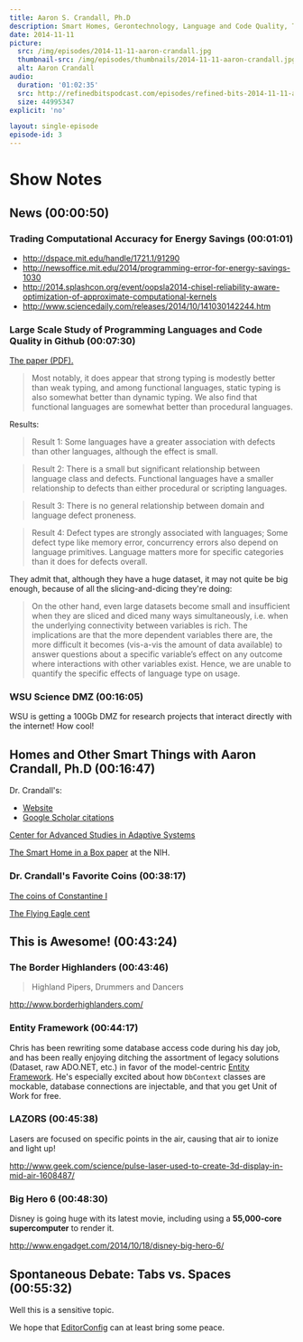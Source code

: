 ```yaml
---
title: Aaron S. Crandall, Ph.D
description: Smart Homes, Gerontechnology, Language and Code Quality, Tabs vs. Spaces
date: 2014-11-11
picture:
  src: /img/episodes/2014-11-11-aaron-crandall.jpg
  thumbnail-src: /img/episodes/thumbnails/2014-11-11-aaron-crandall.jpg
  alt: Aaron Crandall
audio:
  duration: '01:02:35'
  src: http://refinedbitspodcast.com/episodes/refined-bits-2014-11-11-aaron-crandall.mp3
  size: 44995347
explicit: 'no'

layout: single-episode
episode-id: 3
---
```


# Show Notes

## News (00:00:50)

### Trading Computational Accuracy for Energy Savings (00:01:01)

 * <http://dspace.mit.edu/handle/1721.1/91290>
 * <http://newsoffice.mit.edu/2014/programming-error-for-energy-savings-1030>
 * <http://2014.splashcon.org/event/oopsla2014-chisel-reliability-aware-optimization-of-approximate-computational-kernels>
 * <http://www.sciencedaily.com/releases/2014/10/141030142244.htm>

### Large Scale Study of Programming Languages and Code Quality in Github (00:07:30)

[The paper (PDF).](http://macbeth.cs.ucdavis.edu/lang_study.pdf)

> Most notably, it does appear that strong typing is modestly better than weak typing, and among functional languages, static typing is also somewhat better than dynamic typing. We also find that functional languages are somewhat better than procedural languages.

Results:

> Result 1: Some languages have a greater association with defects than other languages, although the effect is small.

> Result 2: There is a small but significant relationship between language class and defects. Functional languages have a smaller relationship to defects than either procedural or scripting languages.

> Result 3: There is no general relationship between domain and language defect proneness.

> Result 4: Defect types are strongly associated with languages; Some defect type like memory error, concurrency errors also depend on language primitives. Language matters more for specific categories than it does for defects overall.

They admit that, although they have a huge dataset, it may not quite be big enough, because of all the slicing-and-dicing they're doing:

> On the other hand, even large datasets become small and insufficient when they are sliced and diced many ways simultaneously, i.e. when the underlying connectivity between variables is rich. The implications are that the more dependent variables there are, the more difficult it becomes (vis-a-vis the amount of data available) to answer questions about a specific variable’s effect on any outcome where interactions with other variables exist. Hence, we are unable to quantify the specific effects of language type on usage.

### WSU Science DMZ (00:16:05)

WSU is getting a 100Gb DMZ for research projects that interact directly with the internet! How cool!

## Homes and Other Smart Things with Aaron Crandall, Ph.D (00:16:47)

Dr. Crandall's:

 * [Website](http://eecs.wsu.edu/~acrandal/)
 * [Google Scholar citations](http://scholar.google.com/citations?hl=en&user=4Kv_780AAAAJ&view_op=list_works&sortby=pubdate)

[Center for Advanced Studies in Adaptive Systems](http://casas.wsu.edu/)

[The Smart Home in a Box paper](http://www.ncbi.nlm.nih.gov/pmc/articles/PMC3886862/) at the NIH.

### Dr. Crandall's Favorite Coins (00:38:17)

[The coins of Constantine I](http://www.numisology.com/Constantine.htm)

[The Flying Eagle cent](http://en.wikipedia.org/wiki/Flying_Eagle_cent)

## This is Awesome! (00:43:24)

### The Border Highlanders (00:43:46)

> Highland Pipers, Drummers and Dancers

http://www.borderhighlanders.com/

### Entity Framework (00:44:17)

Chris has been rewriting some database access code during his day job, and has been really enjoying ditching the assortment of legacy solutions (Dataset, raw ADO.NET, etc.) in favor of the model-centric [Entity Framework](http://en.wikipedia.org/wiki/Entity_Framework). He's especially excited about how `DbContext` classes are mockable, database connections are injectable, and that you get Unit of Work for free.

### LAZORS (00:45:38)

Lasers are focused on specific points in the air, causing that air to ionize and light up!

<http://www.geek.com/science/pulse-laser-used-to-create-3d-display-in-mid-air-1608487/>

### Big Hero 6 (00:48:30)

Disney is going huge with its latest movie, including using a **55,000-core supercomputer** to render it.

<http://www.engadget.com/2014/10/18/disney-big-hero-6/>

## Spontaneous Debate: Tabs vs. Spaces (00:55:32)

Well this is a sensitive topic.

We hope that [EditorConfig](http://editorconfig.org/) can at least bring some peace.
